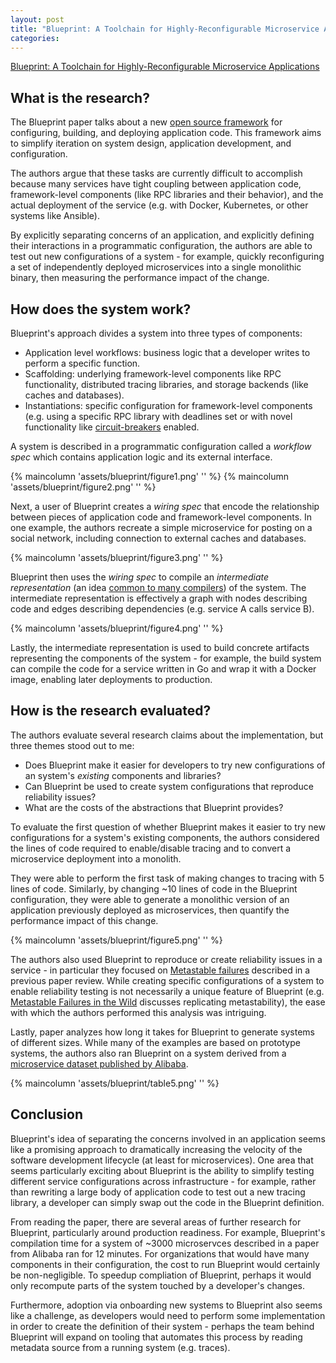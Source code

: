 ```yaml
---
layout: post
title: "Blueprint: A Toolchain for Highly-Reconfigurable Microservice Applications"
categories:
---
```


[Blueprint: A Toolchain for Highly-Reconfigurable Microservice Applications](https://dl.acm.org/doi/10.1145/3600006.3613138)

## What is the research?

The Blueprint paper talks about a new [open source framework](https://gitlab.mpi-sws.org/cld/blueprint/blueprint-compiler) for configuring, building, and deploying application code. This framework aims to simplify iteration on system design, application development, and configuration.

The authors argue that these tasks are currently difficult to accomplish because many services have tight coupling between application code, framework-level components (like RPC libraries and their behavior), and the actual deployment of the service (e.g. with Docker, Kubernetes, or other systems like Ansible).

By explicitly separating concerns of an application, and explicitly defining their interactions in a programmatic configuration, the authors are able to test out new configurations of a system - for example, quickly reconfiguring a set of independently deployed microservices into a single monolithic binary, then measuring the performance impact of the change.

## How does the system work?

Blueprint's approach divides a system into three types of components:

- Application level workflows: business logic that a developer writes to perform a specific function.
- Scaffolding: underlying framework-level components like RPC functionality, distributed tracing libraries, and storage backends (like caches and databases).
- Instantiations: specific configuration for framework-level components (e.g. using a specific RPC library with deadlines set or with novel functionality like [circuit-breakers](https://martinfowler.com/bliki/CircuitBreaker.html) enabled.

A system is described in a programmatic configuration called a _workflow spec_ which contains application logic and its external interface.

{% maincolumn 'assets/blueprint/figure1.png' '' %}
{% maincolumn 'assets/blueprint/figure2.png' '' %}

Next, a user of Blueprint creates a _wiring spec_ that encode the relationship between pieces of application code and framework-level components. In one example, the authors recreate a simple microservice for posting on a social network, including connection to external caches and databases.

{% maincolumn 'assets/blueprint/figure3.png' '' %}

Blueprint then uses the _wiring spec_ to compile an _intermediate representation_ (an idea [common to many compilers](https://cs.lmu.edu/~ray/notes/ir/)) of the system. The intermediate representation is effectively a graph with nodes describing code and edges describing dependencies (e.g. service A calls service B).

{% maincolumn 'assets/blueprint/figure4.png' '' %}

Lastly, the intermediate representation is used to build concrete artifacts representing the components of the system - for example, the build system can compile the code for a service written in Go and wrap it with a Docker image, enabling later deployments to production.

## How is the research evaluated?

The authors evaluate several research claims about the implementation, but three themes stood out to me:

- Does Blueprint make it easier for developers to try new configurations of an system's _existing_ components and libraries?
- Can Blueprint be used to create system configurations that reproduce reliability issues?
- What are the costs of the abstractions that Blueprint provides?

To evaluate the first question of whether Blueprint makes it easier to try new configurations for a system's existing components, the authors considered the lines of code required to enable/disable tracing and to convert a microservice deployment into a monolith.

They were able to perform the first task of making changes to tracing with 5 lines of code. Similarly, by changing ~10 lines of code in the Blueprint configuration, they were able to generate a monolithic version of an application previously deployed as microservices, then quantify the performance impact of this change.

{% maincolumn 'assets/blueprint/figure5.png' '' %}

The authors also used Blueprint to reproduce or create reliability issues in a service - in particular they focused on [Metastable failures](https://www.micahlerner.com/2022/07/11/metastable-failures-in-the-wild.html) described in a previous paper review. While creating specific configurations of a system to enable reliability testing is not necessarily a unique feature of Blueprint (e.g. [Metastable Failures in the Wild](https://www.usenix.org/publications/loginonline/metastable-failures-wild) discusses replicating metastability), the ease with which the authors performed this analysis was intriguing.

Lastly, paper analyzes how long it takes for Blueprint to generate systems of different sizes. While many of the examples are based on prototype systems, the authors also ran Blueprint on a system derived from a [microservice dataset published by Alibaba](https://dl.acm.org/doi/10.1145/3472883.3487003).

{% maincolumn 'assets/blueprint/table5.png' '' %}

## Conclusion

Blueprint's idea of separating the concerns involved in an application seems like a promising approach to dramatically increasing the velocity of the software development lifecycle (at least for microservices). One area that seems particularly exciting about Blueprint is the ability to simplify testing different service configurations across infrastructure - for example, rather than rewriting a large body of application code to test out a new tracing library, a developer can simply swap out the code in the Blueprint definition.

From reading the paper, there are several areas of further research for Blueprint, particularly around production readiness. For example, Blueprint's compilation time for a system of ~3000 microservces described in a paper from Alibaba ran for 12 minutes. For organizations that would have many components in their configuration, the cost to run Blueprint would certainly be non-negligible. To speedup compliation of Blueprint, perhaps it would only recompute parts of the system touched by a developer's changes.

Furthermore, adoption via onboarding new systems to Blueprint also seems like a challenge, as developers would need to perform some implementation in order to create the definition of their system - perhaps the team behind Blueprint will expand on tooling that automates this process by reading metadata source from a running system (e.g. traces).
